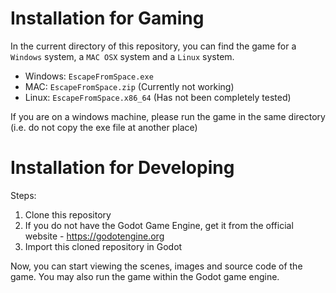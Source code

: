 # Installation for Gaming

In the current directory of this repository, you can find
the game for a `Windows` system, a `MAC OSX` system and a
`Linux` system.

- Windows: `EscapeFromSpace.exe`
- MAC: `EscapeFromSpace.zip` (Currently not working)
- Linux: `EscapeFromSpace.x86_64` (Has not been completely tested)

If you are on a windows machine, please run the game in the
same directory (i.e. do not copy the exe file at another
place)

# Installation for Developing

Steps:

1. Clone this repository
2. If you do not have the Godot Game Engine, get it from the
official website - https://godotengine.org
3. Import this cloned repository in Godot

Now, you can start viewing the scenes, images and source code
of the game. You may also run the game within the Godot game
engine.
